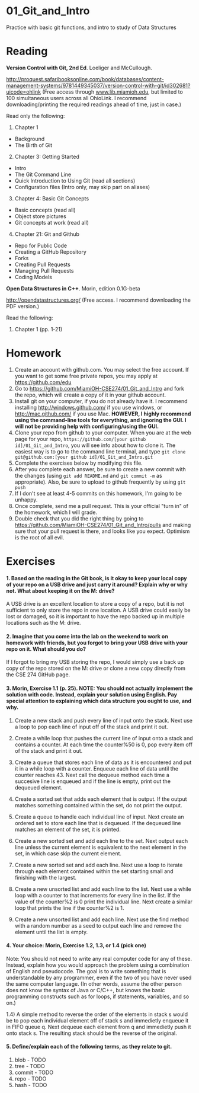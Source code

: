 01_Git_and_Intro
================

Practice with basic git functions, and intro to study of Data Structures

Reading
=======

**Version Control with Git, 2nd Ed**. Loeliger and McCullough. 

http://proquest.safaribooksonline.com/book/databases/content-management-systems/9781449345037/version-control-with-git/id302681?uicode=ohlink (Free access through www.lib.miamioh.edu, but limited to 100 simultaneous users across all OhioLink. I recommend downloading/printing the required readings ahead of time, just in case.)

Read only the following:

1. Chapter 1
  * Background
  * The Birth of Git
2. Chapter 3: Getting Started
  * Intro
  * The Git Command Line
  * Quick Introduction to Using Git (read all sections)
  * Configuration files (Intro only, may skip part on aliases)
3. Chapter 4: Basic Git Concepts
  * Basic concepts (read all)
  * Object store pictures
  * Git concepts at work (read all)
4. Chapter 21: Git and Github
  * Repo for Public Code
  * Creating a GitHub Repository
  * Forks
  * Creating Pull Requests
  * Managing Pull Requests
  * Coding Models

**Open Data Structures in C++**. Morin, edition 0.1G-beta

http://opendatastructures.org/ (Free access. I recommend downloading the PDF version.)

Read the following:

1. Chapter 1 (pp. 1-21)

Homework
========

1. Create an account with github.com. You may select the free account. If you want to get some free private repos, you may apply at https://github.com/edu
2. Go to https://github.com/MiamiOH-CSE274/01_Git_and_Intro and fork the repo, which will create a copy of it in your github account.
3. Install git on your computer, if you do not already have it. I recommend installing http://windows.github.com/ if you use windows, or http://mac.github.com/ if you use Mac. **HOWEVER, I highly recommend using the command-line tools for everything, and ignoring the GUI. I will not be providing help with configuring/using the GUI.**
4. Clone your repo from github to your computer. When you are at the web page for your repo, `https://github.com/[your github id]/01_Git_and_Intro`, you will see info about how to clone it. The easiest way is to go to the command line terminal, and type `git clone git@github.com:[your github id]/01_Git_and_Intro.git`
6. Complete the exercises below by modifying this file.
7. After you complete each answer, be sure to create a new commit with the changes (using `git add README.md` and `git commit -m` as appropriate). Also, be sure to upload to github frequently by using `git push`
8. If I don't see at least 4-5 commits on this homework, I'm going to be unhappy.
9. Once complete, send me a pull request. This is your official "turn in" of the homework, which I will grade.
10. Double check that you did the right thing by going to https://github.com/MiamiOH-CSE274/01_Git_and_Intro/pulls and making sure that your pull request is there, and looks like you expect. Optimism is the root of all evil.

Exercises
=========

#### 1. Based on the reading in the Git book, is it okay to keep your local copy of your repo on a USB drive and just carry it around? Explain why or why not. What about keeping it on the M: drive?

A USB drive is an excellent location to store a copy of a repo, but it is not sufficient to only store the repo in one location.  A USB drive could easily be lost or damaged, so it is important to have the repo backed up in multiple locations such as the M: drive.

#### 2. Imagine that you come into the lab on the weekend to work on homework with friends, but you forgot to bring your USB drive with your repo on it. What should you do?

If I forgot to bring my USB storing the repo, I would simply use a back up copy of the repo stored on the M: drive or clone a new copy directly from the CSE 274 GitHub page.  

#### 3. Morin, Exercise 1.1 (p. 25). NOTE: You should not actually implement the solution with code. Instead, explain your solution using English. Pay special attention to explaining which data structure you ought to use, and why.

1) Create a new stack and push every line of input onto the stack.  Next use a loop to pop each line of input off of the stack and print it out.   
 
2) Create a while loop that pushes the current line of input onto a stack and contains a counter.  At each time the counter%50 is 0, pop every item off of the stack and print it out.  

3) Create a queue that stores each line of data as it is encountered and put it in a while loop with a counter.  Enqueue each line of data until the counter reaches 43.  Next call the dequeue method each time a succesive line is enqueued and if the line is empty, print out the dequeued element.  

4) Create a sorted set that adds each element that is output.  If the output matches something contained within the set, do not print the output.

5) Create a queue to handle each individual line of input.  Next create an ordered set to store each line that is dequeued.  If the dequeued line matches an element of the set, it is printed.

6) Create a new sorted set and add each line to the set.  Next output each line unless the current element is equivalent to the next element in the set, in which case skip the current element.   

7) Create a new sorted set and add each line.  Next use a loop to iterate through each element contained within the set starting small and finishing with the largest.

8) Create a new unsorted list and add each line to the list.  Next use a while loop with a counter to that increments for every line in the list.  If the value of the counter%2 is 0 print the individual line.  Next create a similar loop that prints the line if the counter%2 is 1.  

9) Create a new unsorted list and add each line.  Next use the find method with a random number as a seed to output each line and remove the element until the list is empty.

#### 4. Your choice: Morin, Exercise 1.2, 1.3, or 1.4 (pick one)

Note: You should not need to write any real computer code for any of these. Instead, explain how you would approach the problem using a combination of English and pseudocode. The goal is to write something that is understandable by any programmer, even if the two of you have never used the same computer language. (In other words, assume the other person does not know the syntax of Java or C/C++, but knows the basic programming constructs such as for loops, if statements, variables, and so on.)

1.4) A simple method to reverse the order of the elements in stack s would be to pop each individual element off of stack s and immedietly enqueue it in FIFO queue q.  Next dequeue each element from q and immedietly push it onto stack s.  The resulting stack should be the reverse of the original.  

#### 5. Define/explain each of the following terms, as they relate to git.

1. blob - TODO
2. tree - TODO
3. commit - TODO
4. repo - TODO
5. hash - TODO
